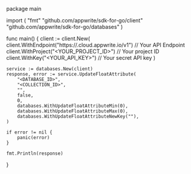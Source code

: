package main

import (
    "fmt"
    "github.com/appwrite/sdk-for-go/client"
    "github.com/appwrite/sdk-for-go/databases"
)

func main() {
    client := client.New(
        client.WithEndpoint("https://<REGION>.cloud.appwrite.io/v1") // Your API Endpoint
        client.WithProject("<YOUR_PROJECT_ID>") // Your project ID
        client.WithKey("<YOUR_API_KEY>") // Your secret API key
    )

    service := databases.New(client)
    response, error := service.UpdateFloatAttribute(
        "<DATABASE_ID>",
        "<COLLECTION_ID>",
        "",
        false,
        0,
        databases.WithUpdateFloatAttributeMin(0),
        databases.WithUpdateFloatAttributeMax(0),
        databases.WithUpdateFloatAttributeNewKey(""),
    )

    if error != nil {
        panic(error)
    }

    fmt.Println(response)
}
